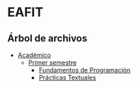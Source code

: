 # EAFIT

## Árbol de archivos 
+ [Académico](https://github.com/jorgelserve/EAFIT/tree/master/academico)
	+ [Primer semestre](https://github.com/jorgelserve/EAFIT/tree/master/academico/semestre_1)
		+ [Fundamentos de Programación](https://github.com/jorgelserve/EAFIT/tree/master/academico/semestre_1/fundamentos_de_programacion)
		+ [Prácticas Textuales](https://github.com/jorgelserve/EAFIT/tree/master/academico/semestre_1/practicas_textuales)